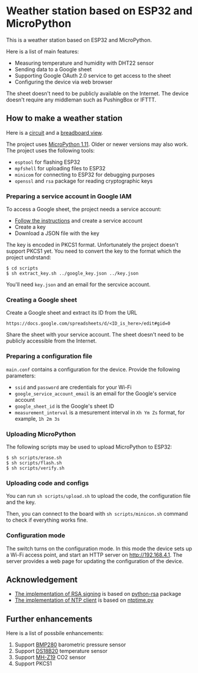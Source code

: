 # Weather station based on ESP32 and MicroPython

This is a weather station based on ESP32 and MicroPython.

Here is a list of main features:

*  Measuring temperature and humidity with DHT22 sensor
*  Sending data to a Google sheet
*  Supporting Google OAuth 2.0 service to get access to the sheet
*  Configuring the device via web browser

The sheet doesn't need to be publicly available on the Internet. The device doesn't require any middleman such as PushingBox or IFTTT.

## How to make a weather station

Here is a [circuit](circuit/ESP32_weather_station_schem.png) and a [breadboard view](circuit/ESP32_weather_station_bb.png).

The project uses [MicroPython 1.11](https://github.com/micropython/micropython/tree/v1.11). Older or newer versions may also work. The project uses the following tools:

*  `esptool` for flashing ESP32
*  `mpfshell` for uploading files to ESP32
*  `minicom` for connecting to ESP32 for debugging purposes
*  `openssl` and `rsa` package for reading cryptographic keys

### Preparing a service account in Google IAM

To access a Google sheet, the project needs a service account:

*  [Follow the instructions](https://developers.google.com/identity/protocols/OAuth2ServiceAccount) and create a service account
*  Create a key
*  Download a JSON file with the key

The key is encoded in PKCS1 format. Unfortunately the project doesn't support PKCS1 yet. You need to convert the key to the format which the project undrstand:

```
$ cd scripts
$ sh extract_key.sh ../google_key.json ../key.json
```

You'll need `key.json` and an email for the sercvice account.

### Creating a Google sheet

Create a Google sheet and extract its ID from the URL

```
https://docs.google.com/spreadsheets/d/<ID_is_here>/edit#gid=0
```

Share the sheet with your service account. The sheet doesn't need to be publicly accessible from the Internet.

### Preparing a configuration file

`main.conf` contains a configuration for the device. Provide the following parameters:

*  `ssid` and `password` are credentials for your Wi-Fi
*  `google_service_account_email` is an email for the Google's service account
*  `google_sheet_id` is the Google's sheet ID
*  `measurement_interval` is a mesurement interval in `Xh Ym Zs` format, for example, `1h 2m 3s`

### Uploading MicroPython

The following scripts may be used to upload MicroPython to ESP32:

```
$ sh scripts/erase.sh
$ sh scripts/flash.sh
$ sh scripts/verify.sh
```

### Uploading code and configs

You can run `sh scripts/upload.sh` to upload the code, the configuration file and the key.

Then, you can connect to the board with `sh scripts/minicon.sh` command to check if everything works fine.

### Configuration mode

The switch turns on the configuration mode. In this mode the device sets up a Wi-Fi access point, and start an HTTP server on http://192.168.4.1. The server provides a web page for updating the configuration of the device.

## Acknowledgement

*  [The implementation of RSA signing](src/rsa) is based on [python-rsa](https://github.com/sybrenstuvel/python-rsa/) package
*  [The implementation of NTP client](src/ntp.py) is based on [ntptime.py](https://github.com/micropython/micropython/blob/master/ports/esp8266/modules/ntptime.py)

## Further enhancements

Here is a list of possbile enhancements:

1.  Support [BMP280](https://www.bosch-sensortec.com/bst/products/all_products/bmp280) barometric pressure sensor
1.  Support [DS18B20](https://datasheets.maximintegrated.com/en/ds/DS18B20.pdf) temperature sensor
1.  Support [MH-Z19](https://www.winsen-sensor.com/d/files/PDF/Infrared%20Gas%20Sensor/NDIR%20CO2%20SENSOR/MH-Z19%20CO2%20Ver1.0.pdf) CO2 sensor
1.  Support PKCS1
